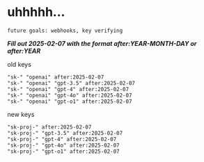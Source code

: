 # uhhhhh...

`future goals: webhooks, key verifying`



***Fill out 2025-02-07 with the format after:YEAR-MONTH-DAY or after:YEAR***

old keys
```
"sk-" "openai" after:2025-02-07
"sk-" "openai" "gpt-3.5" after:2025-02-07
"sk-" "openai" "gpt-4" after:2025-02-07
"sk-" "openai" "gpt-4o" after:2025-02-07
"sk-" "openai" "gpt-o1" after:2025-02-07
```

new keys
```
"sk-proj-" after:2025-02-07
"sk-proj-" "gpt-3.5" after:2025-02-07
"sk-proj-" "gpt-4" after:2025-02-07
"sk-proj-" "gpt-4o" after:2025-02-07
"sk-proj-" "gpt-o1" after:2025-02-07
```
